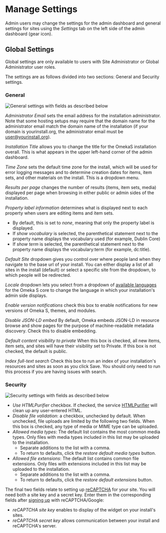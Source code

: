 # Manage Settings

Admin users may change the settings for the admin dashboard and general settings for sites using the *Settings* tab on the left side of the admin dashboard (gear icon). 

## Global Settings

Global settings are only available to users with Site Administrator or Global Administrator user roles.

The settings are as follows divided into two sections: General and Security settings.

### General

![General settings with fields as described below](adminfiles/settings_general.png)

*Administrator Email* sets the email address for the installation administrator. 
Note that some hosting setups may require that the domain name for the administrator email match the domain name of the installation (if your domain is yourinstall.org, the administrator email must be user@yourinstall.org).  

*Installation Title* allows you to change the title for the OmekaS installation overall. This is what appears in the upper left-hand corner of the admin dashboard.

*Time Zone* sets the default time zone for the install, which will be used for error logging messages and to determine creation dates for items, item sets, and other materials on the install. This is a dropdown menu. 

*Results per page* changes the number of results (items, item sets, media) displayed per page when browsing in either public or admin sides of the installation.

*Property label information* determines what is displayed next to each property when users are editing items and item sets. 

* By default, this is set to *none*, meaning that only the property label is displayed.
* If *show vocabulary* is selected, the parenthetical statement next to the property name displays the vocabulary used (for example, Dublin Core) 
* If *show term* is selected, the parenthetical statement next to the property name displays the vocabulary:term (for example, dc:title). 

*Default Site* dropdown gives you control over where people land when they navigate to the base url of your install. You can either display a list of all sites in the install (default) or select a specific site from the dropdown, to which people will be redirected.

*Locale* dropdown lets you select from a dropdown of [available languages](https://www.transifex.com/omeka/omeka-s/) for the Omeka S core to change the language in which your installation's admin side displays.

*Enable version notifications* check this box to enable notifications for new versions of Omeka S, themes, and modules. 

*Disable JSON-LD embed* By default, Omeka embeds JSON-LD in resource browse and show pages for the purpose of machine-readable metadata discovery. Check this to disable embedding.

*Default content visibility to private* When this box is checked, all new items, item sets, and sites will have their visibility set to Private. If this box is not checked, the default is public. 

*Index full-text search* Check this box to run an index of your installation's resources and sites as soon as you click Save. You should only need to run this process if you are having issues with search.

### Security

![Security settings with fields as described below](adminfiles/settings_security.png)

- *Use HTMLPurifier* checkbox. If checked, the service [HTMLPurifier](http://htmlpurifier.org/) will clean up any user-entered HTML. 
- *Disable file validation*: a checkbox, unchecked by default. When unchecked, file uploads are limited by the following two fields. When this box is checked, any type of media or MIME type can be uploaded.
- *Allowed media types*: The default list contains the most common media types. Only files with media types included in this list may be uploaded to the installation.
	- Separate additions to the list with a comma.
	- To return to defaults, click the *restore default media types* button.
- *Allowed file extensions*: The default list contains common file extensions. Only files with extensions included in this list may be uploaded to the installation.
	- Separate additions to the list with a comma.
	- To return to defaults, click the *restore default extensions* button.

The final two fields relate to setting up [reCAPTCHA](https://www.google.com/recaptcha/intro/index.html) for your site. You will need both a site key and a secret key. Enter them in the corresponding fields after [signing up](https://www.google.com/recaptcha/admin#list) with reCAPTCHA/Google:
- *reCAPTCHA site key* enables to display of the widget on your install's sites.
- *reCAPTCHA secret key* allows communication between your install and reCAPTCHA's server. 
